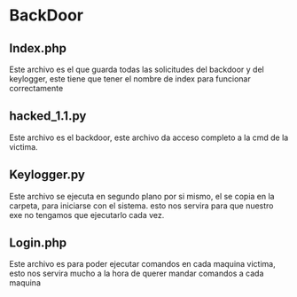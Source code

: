 # BackDoor

<h2>Index.php</h2>

<p>Este archivo es el que guarda todas las solicitudes del backdoor y del keylogger, este tiene que tener el nombre de index para funcionar correctamente</p>

<h2>hacked_1.1.py</h2>

<p>Este archivo es el backdoor, este archivo da acceso completo a la cmd de la victima.</p>

<h2>Keylogger.py</h2>

<p>Este archivo se ejecuta en segundo plano por si mismo, el se copia en la carpeta, para iniciarse con el sistema. esto nos servira para que nuestro exe no tengamos que ejecutarlo cada vez.</p>

<h2>Login.php</h2>

<p>Este archivo es para poder ejecutar comandos en cada maquina victima, esto nos servira mucho a la hora de querer mandar comandos a cada maquina</p>
